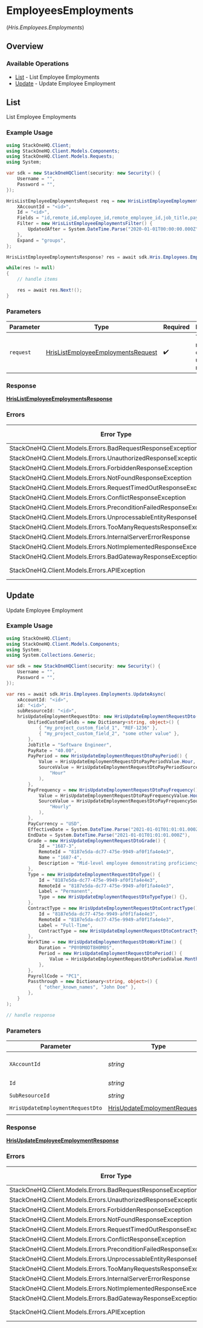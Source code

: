 # EmployeesEmployments
(*Hris.Employees.Employments*)

## Overview

### Available Operations

* [List](#list) - List Employee Employments
* [Update](#update) - Update Employee Employment

## List

List Employee Employments

### Example Usage

<!-- UsageSnippet language="csharp" operationID="hris_list_employee_employments" method="get" path="/unified/hris/employees/{id}/employments" -->
```csharp
using StackOneHQ.Client;
using StackOneHQ.Client.Models.Components;
using StackOneHQ.Client.Models.Requests;
using System;

var sdk = new StackOneHQClient(security: new Security() {
    Username = "",
    Password = "",
});

HrisListEmployeeEmploymentsRequest req = new HrisListEmployeeEmploymentsRequest() {
    XAccountId = "<id>",
    Id = "<id>",
    Fields = "id,remote_id,employee_id,remote_employee_id,job_title,pay_rate,pay_period,pay_frequency,pay_currency,effective_date,end_date,employment_type,employment_contract_type,type,contract_type,change_reason,grade,work_time,payroll_code,fte,created_at,updated_at,start_date,active,department,team,cost_center,cost_centers,division,job,manager,groups,unified_custom_fields",
    Filter = new HrisListEmployeeEmploymentsFilter() {
        UpdatedAfter = System.DateTime.Parse("2020-01-01T00:00:00.000Z"),
    },
    Expand = "groups",
};

HrisListEmployeeEmploymentsResponse? res = await sdk.Hris.Employees.Employments.ListAsync(req);

while(res != null)
{
    // handle items

    res = await res.Next!();
}
```

### Parameters

| Parameter                                                                                         | Type                                                                                              | Required                                                                                          | Description                                                                                       |
| ------------------------------------------------------------------------------------------------- | ------------------------------------------------------------------------------------------------- | ------------------------------------------------------------------------------------------------- | ------------------------------------------------------------------------------------------------- |
| `request`                                                                                         | [HrisListEmployeeEmploymentsRequest](../../Models/Requests/HrisListEmployeeEmploymentsRequest.md) | :heavy_check_mark:                                                                                | The request object to use for the request.                                                        |

### Response

**[HrisListEmployeeEmploymentsResponse](../../Models/Requests/HrisListEmployeeEmploymentsResponse.md)**

### Errors

| Error Type                                                           | Status Code                                                          | Content Type                                                         |
| -------------------------------------------------------------------- | -------------------------------------------------------------------- | -------------------------------------------------------------------- |
| StackOneHQ.Client.Models.Errors.BadRequestResponseException          | 400                                                                  | application/json                                                     |
| StackOneHQ.Client.Models.Errors.UnauthorizedResponseException        | 401                                                                  | application/json                                                     |
| StackOneHQ.Client.Models.Errors.ForbiddenResponseException           | 403                                                                  | application/json                                                     |
| StackOneHQ.Client.Models.Errors.NotFoundResponseException            | 404                                                                  | application/json                                                     |
| StackOneHQ.Client.Models.Errors.RequestTimedOutResponseException     | 408                                                                  | application/json                                                     |
| StackOneHQ.Client.Models.Errors.ConflictResponseException            | 409                                                                  | application/json                                                     |
| StackOneHQ.Client.Models.Errors.PreconditionFailedResponseException  | 412                                                                  | application/json                                                     |
| StackOneHQ.Client.Models.Errors.UnprocessableEntityResponseException | 422                                                                  | application/json                                                     |
| StackOneHQ.Client.Models.Errors.TooManyRequestsResponseException     | 429                                                                  | application/json                                                     |
| StackOneHQ.Client.Models.Errors.InternalServerErrorResponse          | 500                                                                  | application/json                                                     |
| StackOneHQ.Client.Models.Errors.NotImplementedResponseException      | 501                                                                  | application/json                                                     |
| StackOneHQ.Client.Models.Errors.BadGatewayResponseException          | 502                                                                  | application/json                                                     |
| StackOneHQ.Client.Models.Errors.APIException                         | 4XX, 5XX                                                             | \*/\*                                                                |

## Update

Update Employee Employment

### Example Usage

<!-- UsageSnippet language="csharp" operationID="hris_update_employee_employment" method="patch" path="/unified/hris/employees/{id}/employments/{subResourceId}" -->
```csharp
using StackOneHQ.Client;
using StackOneHQ.Client.Models.Components;
using System;
using System.Collections.Generic;

var sdk = new StackOneHQClient(security: new Security() {
    Username = "",
    Password = "",
});

var res = await sdk.Hris.Employees.Employments.UpdateAsync(
    xAccountId: "<id>",
    id: "<id>",
    subResourceId: "<id>",
    hrisUpdateEmploymentRequestDto: new HrisUpdateEmploymentRequestDto() {
        UnifiedCustomFields = new Dictionary<string, object>() {
            { "my_project_custom_field_1", "REF-1236" },
            { "my_project_custom_field_2", "some other value" },
        },
        JobTitle = "Software Engineer",
        PayRate = "40.00",
        PayPeriod = new HrisUpdateEmploymentRequestDtoPayPeriod() {
            Value = HrisUpdateEmploymentRequestDtoPayPeriodValue.Hour,
            SourceValue = HrisUpdateEmploymentRequestDtoPayPeriodSourceValueUnion.CreateStr(
                "Hour"
            ),
        },
        PayFrequency = new HrisUpdateEmploymentRequestDtoPayFrequency() {
            Value = HrisUpdateEmploymentRequestDtoPayFrequencyValue.Hourly,
            SourceValue = HrisUpdateEmploymentRequestDtoPayFrequencySourceValueUnion.CreateStr(
                "Hourly"
            ),
        },
        PayCurrency = "USD",
        EffectiveDate = System.DateTime.Parse("2021-01-01T01:01:01.000Z"),
        EndDate = System.DateTime.Parse("2021-01-01T01:01:01.000Z"),
        Grade = new HrisUpdateEmploymentRequestDtoGrade() {
            Id = "1687-3",
            RemoteId = "8187e5da-dc77-475e-9949-af0f1fa4e4e3",
            Name = "1687-4",
            Description = "Mid-level employee demonstrating proficiency and autonomy.",
        },
        Type = new HrisUpdateEmploymentRequestDtoType() {
            Id = "8187e5da-dc77-475e-9949-af0f1fa4e4e3",
            RemoteId = "8187e5da-dc77-475e-9949-af0f1fa4e4e3",
            Label = "Permanent",
            Type = new HrisUpdateEmploymentRequestDtoTypeType() {},
        },
        ContractType = new HrisUpdateEmploymentRequestDtoContractType() {
            Id = "8187e5da-dc77-475e-9949-af0f1fa4e4e3",
            RemoteId = "8187e5da-dc77-475e-9949-af0f1fa4e4e3",
            Label = "Full-Time",
            ContractType = new HrisUpdateEmploymentRequestDtoContractTypeContractType() {},
        },
        WorkTime = new HrisUpdateEmploymentRequestDtoWorkTime() {
            Duration = "P0Y0M0DT8H0M0S",
            Period = new HrisUpdateEmploymentRequestDtoPeriod() {
                Value = HrisUpdateEmploymentRequestDtoPeriodValue.Month,
            },
        },
        PayrollCode = "PC1",
        Passthrough = new Dictionary<string, object>() {
            { "other_known_names", "John Doe" },
        },
    }
);

// handle response
```

### Parameters

| Parameter                                                                                   | Type                                                                                        | Required                                                                                    | Description                                                                                 |
| ------------------------------------------------------------------------------------------- | ------------------------------------------------------------------------------------------- | ------------------------------------------------------------------------------------------- | ------------------------------------------------------------------------------------------- |
| `XAccountId`                                                                                | *string*                                                                                    | :heavy_check_mark:                                                                          | The account identifier                                                                      |
| `Id`                                                                                        | *string*                                                                                    | :heavy_check_mark:                                                                          | N/A                                                                                         |
| `SubResourceId`                                                                             | *string*                                                                                    | :heavy_check_mark:                                                                          | N/A                                                                                         |
| `HrisUpdateEmploymentRequestDto`                                                            | [HrisUpdateEmploymentRequestDto](../../Models/Components/HrisUpdateEmploymentRequestDto.md) | :heavy_check_mark:                                                                          | N/A                                                                                         |

### Response

**[HrisUpdateEmployeeEmploymentResponse](../../Models/Requests/HrisUpdateEmployeeEmploymentResponse.md)**

### Errors

| Error Type                                                           | Status Code                                                          | Content Type                                                         |
| -------------------------------------------------------------------- | -------------------------------------------------------------------- | -------------------------------------------------------------------- |
| StackOneHQ.Client.Models.Errors.BadRequestResponseException          | 400                                                                  | application/json                                                     |
| StackOneHQ.Client.Models.Errors.UnauthorizedResponseException        | 401                                                                  | application/json                                                     |
| StackOneHQ.Client.Models.Errors.ForbiddenResponseException           | 403                                                                  | application/json                                                     |
| StackOneHQ.Client.Models.Errors.NotFoundResponseException            | 404                                                                  | application/json                                                     |
| StackOneHQ.Client.Models.Errors.RequestTimedOutResponseException     | 408                                                                  | application/json                                                     |
| StackOneHQ.Client.Models.Errors.ConflictResponseException            | 409                                                                  | application/json                                                     |
| StackOneHQ.Client.Models.Errors.PreconditionFailedResponseException  | 412                                                                  | application/json                                                     |
| StackOneHQ.Client.Models.Errors.UnprocessableEntityResponseException | 422                                                                  | application/json                                                     |
| StackOneHQ.Client.Models.Errors.TooManyRequestsResponseException     | 429                                                                  | application/json                                                     |
| StackOneHQ.Client.Models.Errors.InternalServerErrorResponse          | 500                                                                  | application/json                                                     |
| StackOneHQ.Client.Models.Errors.NotImplementedResponseException      | 501                                                                  | application/json                                                     |
| StackOneHQ.Client.Models.Errors.BadGatewayResponseException          | 502                                                                  | application/json                                                     |
| StackOneHQ.Client.Models.Errors.APIException                         | 4XX, 5XX                                                             | \*/\*                                                                |